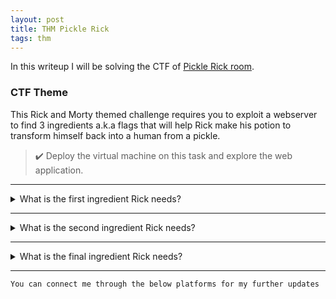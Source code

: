```yaml
---
layout: post
title: THM Pickle Rick
tags: thm
---
```

In this writeup I will be solving the CTF of [Pickle Rick room](https://tryhackme.com/room/picklerick).

### CTF Theme

This Rick and Morty themed challenge requires you to exploit a webserver to find 3 ingredients a.k.a flags that will help Rick make his potion to transform himself back into a human from a pickle.

> ✔️ Deploy the virtual machine on this task and explore the web application.

---

<details>
<summary>What is the first ingredient Rick needs?</summary><br>
- After deploying and exploring the web application I found one <b>USERNAME</b> in the source code as <b>R1ckRul3s</b> <br>
- Now, I have enumerated the pages and discovered several pages like <b>login,</b>  <b>robots</b>.<br>
- In <b>/robots.txt</b> page I found one string <b>Wubbalubbadubdub</b>.<br>
- I used the gathered info as login data at <b>/login.php</b>.<br>
- Command panel was shown after successful login.<br>
- After listing contents on the web server through command panel (as www-data), I found few interesting files. One of the file was <b>Sup3rs3cretPick13Ingred.txt</b><br>
- Finally, I found the first flag at <b>Sup3rs3cretPick13Ingred.txt</b> file which is <code>mr. meeseek hair</code>
</details>

---

<details>
<summary>What is the second ingredient Rick needs?</summary><br>
- I looked around other file paths for the second ingredient.<br>
- After exploring I found two users on the machine <b>rick</b> and <b>ubuntu</b><br> at <b>/home</b> directory.<br>
- I looked in rick's directory and discovered a file called <b>second ingredients</b><br>
- Commands like <i>cat</i>, <i>more</i> were not executing in the command panel. I have used <i>less</i> command to print out the contents of <b>second ingredients</b> file.<br>
- I have executed <pre><b>less '/home/rick/second ingredients'</pre></b> and got the second flag <code>1 jerry tear</code>
</details>

---

<details>
<summary>What is the final ingredient Rick needs?</summary><br>
- Its time to get the third ingredient.<br>
- After exploring I found two users on the machine <b>rick</b> and <b>ubuntu</b><br> at <b>/home</b><br>
- I checked for sudo privileges 
<pre>$ sudo -l
Matching Defaults entries for www-data on &lt;my-machine-ip&gt;:
</t> env_reset, mail_badpass, secure_path=/usr/local/sbin\:/usr/local/bin\:/usr/sbin\:/usr/bin\:/sbin\:/bin\:/snap/bin<br>
User www-data may run the following commands on &lt;my-machine-ip&gt;:
</t> (ALL) NOPASSWD: ALL
</pre>
ROOT 😉<br>
- I looked up for the files in <b>/root</b> directory and discovered a file called <b>3rd.txt</b><br>
- I have executed <pre><b>sudo less '/root/3rd.txt'</pre></b> and got the final flag <code>fleeb juice</code>
</details>

---

`You can connect me through the below platforms for my further updates`





